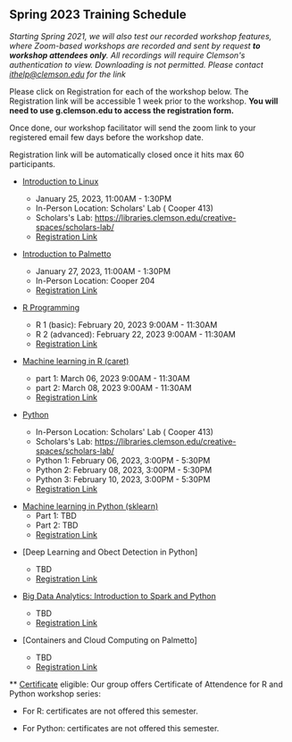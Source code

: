 ## Spring 2023 Training Schedule

*Starting Spring 2021, we will also test our recorded workshop features, 
where Zoom-based workshops are recorded and sent by request **to workshop attendees only**. All recordings will 
require Clemson's authentication to view. Downloading is not permitted. Please contact ithelp@clemson.edu for the link* 

Please click on Registration for each of the workshop below. The Registration link will be accessible 1 week prior to the workshop. **You will need to use g.clemson.edu to access the registration form.**

Once done, our workshop facilitator will send the zoom link to your registered email few days before the workshop date.

Registration link will be automatically closed once it hits max 60 participants.

- [Introduction to Linux](workshop.md#introduction-to-linux)  
    - January 25, 2023, 11:00AM - 1:30PM
    - In-Person Location: Scholars' Lab ( Cooper 413)
    - Scholars's Lab: https://libraries.clemson.edu/creative-spaces/scholars-lab/ 
    - [Registration Link](https://forms.gle/hVH4JmVC453sBVCJ8)
     
- [Introduction to Palmetto](workshop.md#introduction-to-research-computing-on-palmetto-cluster)
    - January 27, 2023, 11:00AM - 1:30PM
    - In-Person Location: Cooper 204
    - [Registration Link](https://forms.gle/KgCXbNUa6vQdrnZ67)
  
- [R Programming](workshop.md#introduction-to-data-science-using-r)
    - R 1 (basic): February 20, 2023 9:00AM - 11:30AM
    - R 2 (advanced): February 22, 2023 9:00AM - 11:30AM
    - [Registration Link](https://forms.gle/tgbAwZM61cuTefe59)
        
        
- [Machine learning in R (caret)](workshop.md#machine-learning-in-r)
    - part 1: March 06, 2023 9:00AM - 11:30AM
    - part 2: March 08, 2023 9:00AM - 11:30AM
    - [Registration Link]()
   
 - [Python](workshop.md#introduction-to-programming-in-python)
    - In-Person Location: Scholars' Lab ( Cooper 413)
    - Scholars's Lab: https://libraries.clemson.edu/creative-spaces/scholars-lab/ 
    - Python 1: February 06, 2023, 3:00PM - 5:30PM
    - Python 2: February 08, 2023, 3:00PM - 5:30PM
    - Python 3: February 10, 2023, 3:00PM - 5:30PM
    - [Registration Link](https://forms.gle/Zbjo3Km5exjN5igi7)
<!---    - Registration opens on August 31 -->
    
    
    
- [Machine learning in Python (sklearn)](workshop.md#machine-learning-in-python)
    - Part 1: TBD
    - Part 2: TBD
    - [Registration Link]()
<!---    - [Registration Link](https://forms.gle/QB8LSzkJDE2GLcgGA) -->


- [Deep Learning and Obect Detection in Python]
    - TBD
    - [Registration Link]()
    

- [Big Data Analytics: Introduction to Spark and Python](workshop.md#introduction-to-big-data-analytics-using-sparkpython)    
    - TBD
    - [Registration Link]()
    
- [Containers and Cloud Computing on Palmetto]
    - TBD
    - [Registration Link]()
    
    
    
** [Certificate](https://www.palmetto.clemson.edu/palmetto/training/certificates/) eligible:
Our group offers Certificate of Attendence for R and Python workshop series:

- For R: certificates are not offered this semester.

- For Python: certificates are not offered this semester.
